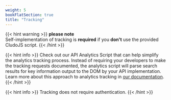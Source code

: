 ```yaml
---
weight: 5
bookFlatSection: true
title: "Tracking"
---
```


{{< hint warning >}}
**please note**  
 Self-implementation of tracking is **required** if you **don't** use the provided CludoJS script.
{{< /hint >}}

{{< hint info >}}
Check out our API Analytics Script that can help simplify the analytics tracking process. Instead of requiring your developers to make the tracking requests documented, the analytics script will parse search results for key information output to the DOM by your API implementation. Learn more about this approach to analytics tracking in <a href="https://cludohelp.force.com/helpcenter/s/api-analytics-script-installation" target="_blank">our documentation</a>.
{{< /hint >}}

{{< hint info >}}
Tracking does not require authentication.
{{< /hint >}}